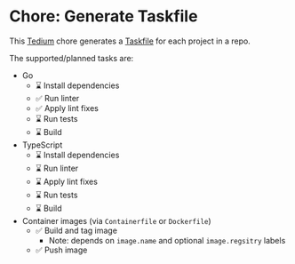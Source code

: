 # Chore: Generate Taskfile

This [Tedium](https://github.com/markormesher/tedium) chore generates a [Taskfile](https://taskfile.dev) for each project in a repo.

The supported/planned tasks are:

- Go
  - :hourglass: Install dependencies
  - :white_check_mark: Run linter
  - :white_check_mark: Apply lint fixes
  - :hourglass: Run tests
  - :hourglass: Build
- TypeScript
  - :hourglass: Install dependencies
  - :hourglass: Run linter
  - :hourglass: Apply lint fixes
  - :hourglass: Run tests
  - :hourglass: Build
- Container images (via `Containerfile` or `Dockerfile`)
  - :white_check_mark: Build and tag image
    - Note: depends on `image.name` and optional `image.regsitry` labels
  - :white_check_mark: Push image
